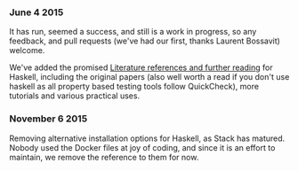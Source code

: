 ### June 4 2015

It has run, seemed a success, and still is a work in progress, so any
feedback, and pull requests (we've had our first, thanks Laurent
Bossavit) welcome.

We've added the promised [Literature references and further
reading](https://github.com/mostalive/property-based-tutorial/blob/master/exercises/hsmoney/references.md)
for Haskell, including the original papers (also well worth a read if
you don't use haskell as all property based testing tools follow
QuickCheck), more tutorials and various practical uses.

### November 6 2015

Removing alternative installation options for Haskell, as Stack has
matured. Nobody used the Docker files at joy of coding, and since it is
an effort to maintain, we remove the reference to them for now.
